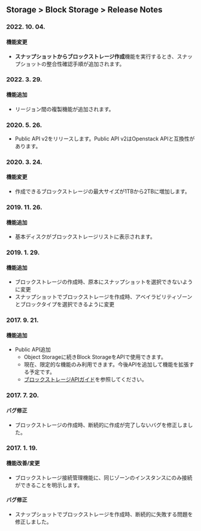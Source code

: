 ## Storage > Block Storage > Release Notes

### 2022. 10. 04.

#### 機能変更

* **スナップショットからブロックストレージ作成**機能を実行するとき、スナップショットの整合性確認手順が追加されます。

### 2022. 3. 29.

#### 機能追加

* リージョン間の複製機能が追加されます。

### 2020. 5. 26.

* Public API v2をリリースします。Public API v2はOpenstack APIと互換性があります。

### 2020. 3. 24.

#### 機能変更

* 作成できるブロックストレージの最大サイズが1TBから2TBに増加します。

### 2019. 11. 26.

#### 機能追加

* 基本ディスクがブロックストレージリストに表示されます。

### 2019. 1. 29.

#### 機能追加

* ブロックストレージの作成時、原本にスナップショットを選択できないように変更
* スナップショットでブロックストレージを作成時、アベイラビリティゾーンとブロックタイプを選択できるように変更


### 2017. 9. 21.

#### 機能追加
* Public API追加
    * Object Storageに続きBlock StorageをAPIで使用できます。
    * 現在、限定的な機能のみ利用できます。今後APIを追加して機能を拡張する予定です。
    * [ブロックストレージAPIガイド](/Storage/Block%20Storage/ja/api-guide/)を参照してください。



### 2017. 7. 20.

#### バグ修正

* ブロックストレージの作成時、断続的に作成が完了しないバグを修正しました。



### 2017. 1. 19.

#### 機能改善/変更

* ブロックストレージ接続管理機能に、同じゾーンのインスタンスにのみ接続ができることを明示します。

#### バグ修正

* スナップショットでブロックストレージを作成時、断続的に失敗する問題を修正しました。
